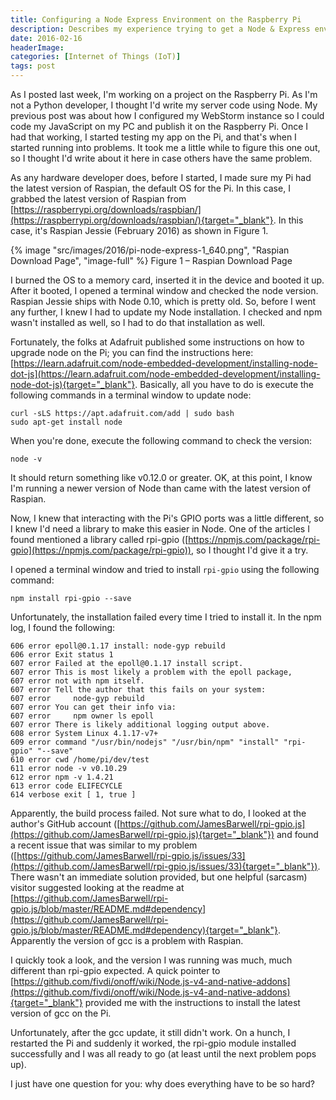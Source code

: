 ```yaml
---
title: Configuring a Node Express Environment on the Raspberry Pi
description: Describes my experience trying to get a Node & Express environment running on the Raspberry Pi
date: 2016-02-16
headerImage: 
categories: [Internet of Things (IoT)]
tags: post
---
```


As I posted last week, I'm working on a project on the Raspberry Pi. As I'm not a Python developer, I thought I'd write my server code using Node. My previous post was about how I configured my WebStorm instance so I could code my JavaScript on my PC and publish it on the Raspberry Pi. Once I had that working, I started testing my app on the Pi, and that's when I started running into problems. It took me a little while to figure this one out, so I thought I'd write about it here in case others have the same problem.

As any hardware developer does, before I started, I made sure my Pi had the latest version of Raspian, the default OS for the Pi. In this case, I grabbed the latest version of Raspian from [https://raspberrypi.org/downloads/raspbian/](https://raspberrypi.org/downloads/raspbian/){target="_blank"}. In this case, it's Raspian Jessie (February 2016) as shown in Figure 1.

{% image "src/images/2016/pi-node-express-1_640.png", "Raspian Download Page", "image-full" %}
Figure 1 – Raspian Download Page

I burned the OS to a memory card, inserted it in the device and booted it up. After it booted, I opened a terminal window and checked the node version. Raspian Jessie ships with Node 0.10, which is pretty old. So, before I went any further, I knew I had to update my Node installation. I checked and npm wasn't installed as well, so I had to do that installation as well.

Fortunately, the folks at Adafruit published some instructions on how to upgrade node on the Pi; you can find the instructions here: [https://learn.adafruit.com/node-embedded-development/installing-node-dot-js](https://learn.adafruit.com/node-embedded-development/installing-node-dot-js){target="_blank"}. Basically, all you have to do is execute the following commands in a terminal window to update node:

```shell
curl -sLS https://apt.adafruit.com/add | sudo bash
sudo apt-get install node
```

When you're done, execute the following command to check the version:

```shell
node -v
```

It should return something like v0.12.0 or greater. OK, at this point, I know I'm running a newer version of Node than came with the latest version of Raspian.

Now, I knew that interacting with the Pi's GPIO ports was a little different, so I knew I'd need a library to make this easier in Node. One of the articles I found mentioned a library called rpi-gpio ([https://npmjs.com/package/rpi-gpio](https://npmjs.com/package/rpi-gpio)), so I thought I'd give it a try.

I opened a terminal window and tried to install `rpi-gpio` using the following command:

```shell
npm install rpi-gpio --save
```

Unfortunately, the installation failed every time I tried to install it. In the npm log, I found the following:

```text
606 error epoll@0.1.17 install: node-gyp rebuild 
606 error Exit status 1
607 error Failed at the epoll@0.1.17 install script.
607 error This is most likely a problem with the epoll package,
607 error not with npm itself.
607 error Tell the author that this fails on your system:
607 error     node-gyp rebuild
607 error You can get their info via:
607 error     npm owner ls epoll
607 error There is likely additional logging output above.
608 error System Linux 4.1.17-v7+
609 error command "/usr/bin/nodejs" "/usr/bin/npm" "install" "rpi-gpio" "--save"
610 error cwd /home/pi/dev/test
611 error node -v v0.10.29
612 error npm -v 1.4.21
613 error code ELIFECYCLE
614 verbose exit [ 1, true ]  
```

Apparently, the build process failed. Not sure what to do, I looked at the author's GitHub account ([https://github.com/JamesBarwell/rpi-gpio.js](https://github.com/JamesBarwell/rpi-gpio.js){target="_blank"}) and found a recent issue that was similar to my problem ([https://github.com/JamesBarwell/rpi-gpio.js/issues/33](https://github.com/JamesBarwell/rpi-gpio.js/issues/33){target="_blank"}). There wasn't an immediate solution provided, but one helpful (sarcasm) visitor suggested looking at the readme at [https://github.com/JamesBarwell/rpi-gpio.js/blob/master/README.md#dependency](https://github.com/JamesBarwell/rpi-gpio.js/blob/master/README.md#dependency){target="_blank"}. Apparently the version of gcc is a problem with Raspian.

I quickly took a look, and the version I was running was much, much different than rpi-gpio expected. A quick pointer to [https://github.com/fivdi/onoff/wiki/Node.js-v4-and-native-addons](https://github.com/fivdi/onoff/wiki/Node.js-v4-and-native-addons){target="_blank"} provided me with the instructions to install the latest version of gcc on the Pi.

Unfortunately, after the gcc update, it still didn't work. On a hunch, I restarted the Pi and suddenly it worked, the rpi-gpio module installed successfully and I was all ready to go (at least until the next problem pops up).

I just have one question for you: why does everything have to be so hard?